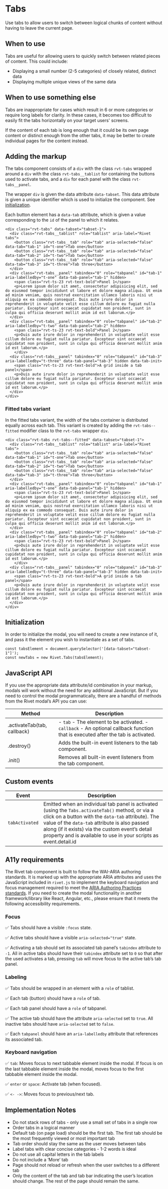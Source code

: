 # Tabs

Use tabs to allow users to switch between logical chunks of content without having to leave the current page.

## When to use

Tabs are useful for allowing users to quickly switch between related pieces of content. This could include:

- Displaying a small number (2-5 categories) of closely related, distinct data
- Displaying multiple unique views of the same data

## When to use something else

Tabs are inappropriate for cases which result in 6 or more categories or require long labels for clarity. In these cases, it becomes too difficult to easily fit the tabs horizontally on your target users' screens.

If the content of each tab is long enough that it could be its own page content or distinct enough from the other tabs, it may be better to create individual pages for the content instead.

## Adding the markup

The tabs component consists of a `div` with the class `rvt-tabs` wrapped around a `div` with the class `rvt-tabs__tablist` for containing the buttons used to activate tabs, and a `div` for each panel with the class `rvt-tabs__panel`.

The wrapper `div` is given the data attribute `data-tabset`. This data attribute is given a unique identifier which is used to initialize the component. See [initialization](#initialization).

Each button element has a `data-tab` attribute, which is given a value corresponding to the `id` of the panel to which it relates.

```
<div class="rvt-tabs" data-tabset="tabset-1">
  <div class="rvt-tabs__tablist" role="tablist" aria-label="Rivet tabs">
    <button class="rvt-tabs__tab" role="tab" aria-selected="false" data-tab="tab-1" id="t-one">Tab one</button>
    <button class="rvt-tabs__tab" role="tab" aria-selected="false" data-tab="tab-2" id="t-two">Tab two</button>
    <button class="rvt-tabs__tab" role="tab" aria-selected="false" data-tab="tab-3" id="t-three">Tab three</button>
  </div>
  <div class="rvt-tabs__panel" tabindex="0" role="tabpanel" id="tab-1" aria-labelledby="t-one" data-tab-panel="tab-1" hidden>
    <span class="rvt-ts-23 rvt-text-bold">Panel 1</span>
    <p>Lorem ipsum dolor sit amet, consectetur adipisicing elit, sed do eiusmod tempor incididunt ut labore et dolore magna aliqua. Ut enim ad minim veniam, quis nostrud exercitation ullamco laboris nisi ut aliquip ex ea commodo consequat. Duis aute irure dolor in reprehenderit in voluptate velit esse cillum dolore eu fugiat nulla pariatur. Excepteur sint occaecat cupidatat non proident, sunt in culpa qui officia deserunt mollit anim id est laborum.</p>
  </div>
  <div class="rvt-tabs__panel" tabindex="0" role="tabpanel" id="tab-2" aria-labelledby="t-two" data-tab-panel="tab-2" hidden>
    <span class="rvt-ts-23 rvt-text-bold">Panel 2</span>
    <p>Duis aute irure dolor in reprehenderit in voluptate velit esse cillum dolore eu fugiat nulla pariatur. Excepteur sint occaecat cupidatat non proident, sunt in culpa qui officia deserunt mollit anim id est laborum.</p>
    </div>
  <div class="rvt-tabs__panel" tabindex="0" role="tabpanel" id="tab-3" aria-labelledby="t-three" data-tab-panel="tab-3" hidden data-tab-init>
    <span class="rvt-ts-23 rvt-text-bold">A grid inside a tab panel</span>
    <p>Duis aute irure dolor in reprehenderit in voluptate velit esse cillum dolore eu fugiat nulla pariatur. Excepteur sint occaecat cupidatat non proident, sunt in culpa qui officia deserunt mollit anim id est laborum.</p>
  </div>
</div>
```

### Fitted tabs variant

In the fitted tabs variant, the width of the tabs container is distributed equally across each tab. This variant is created by adding the `rvt-tabs--fitted` modifier class to the `rvt-tabs` wrapper `div`.

```
<div class="rvt-tabs rvt-tabs--fitted" data-tabset="tabset-1">
  <div class="rvt-tabs__tablist" role="tablist" aria-label="Rivet tabs">
    <button class="rvt-tabs__tab" role="tab" aria-selected="false" data-tab="tab-1" id="t-one">Tab one</button>
    <button class="rvt-tabs__tab" role="tab" aria-selected="false" data-tab="tab-2" id="t-two">Tab two</button>
    <button class="rvt-tabs__tab" role="tab" aria-selected="false" data-tab="tab-3" id="t-three">Tab three</button>
  </div>
  <div class="rvt-tabs__panel" tabindex="0" role="tabpanel" id="tab-1" aria-labelledby="t-one" data-tab-panel="tab-1" hidden>
    <span class="rvt-ts-23 rvt-text-bold">Panel 1</span>
    <p>Lorem ipsum dolor sit amet, consectetur adipisicing elit, sed do eiusmod tempor incididunt ut labore et dolore magna aliqua. Ut enim ad minim veniam, quis nostrud exercitation ullamco laboris nisi ut aliquip ex ea commodo consequat. Duis aute irure dolor in reprehenderit in voluptate velit esse cillum dolore eu fugiat nulla pariatur. Excepteur sint occaecat cupidatat non proident, sunt in culpa qui officia deserunt mollit anim id est laborum.</p>
  </div>
  <div class="rvt-tabs__panel" tabindex="0" role="tabpanel" id="tab-2" aria-labelledby="t-two" data-tab-panel="tab-2" hidden>
    <span class="rvt-ts-23 rvt-text-bold">Panel 2</span>
    <p>Duis aute irure dolor in reprehenderit in voluptate velit esse cillum dolore eu fugiat nulla pariatur. Excepteur sint occaecat cupidatat non proident, sunt in culpa qui officia deserunt mollit anim id est laborum.</p>
    </div>
  <div class="rvt-tabs__panel" tabindex="0" role="tabpanel" id="tab-3" aria-labelledby="t-three" data-tab-panel="tab-3" hidden data-tab-init>
    <span class="rvt-ts-23 rvt-text-bold">A grid inside a tab panel</span>
    <p>Duis aute irure dolor in reprehenderit in voluptate velit esse cillum dolore eu fugiat nulla pariatur. Excepteur sint occaecat cupidatat non proident, sunt in culpa qui officia deserunt mollit anim id est laborum.</p>
  </div>
</div>
```

## Initialization

In order to initialize the modal, you will need to create a new instance of it, and pass it the element you wish to instantiate as a set of tabs.

```
const tabsElement = document.querySelector('[data-tabset="tabset-1"]');
const newTabs = new Rivet.Tabs(tabsElement);
```

## JavaScript API

If you use the appropriate data attribute/id combination in your markup, modals will work without the need for any additional JavaScript. But if you need to control the modal programmatically, there are a handful of methods from the Rivet modal’s API you can use:

| Method                      | Description                                                                                                                      |
| --------------------------- | -------------------------------------------------------------------------------------------------------------------------------- |
| .activateTab(tab, callback) | - `tab` - The element to be activated. - `callback` - An optional callback function that is executed after the tab is activated. |
| .destroy()                  | Adds the built-in event listeners to the tab component.                                                                          |
| .init()                     | Removes all built-in event listeners from the tab component.                                                                     |

## Custom events

| Event          | Description                                                                                                                                                                                                                                                                                                                      |
| -------------- | -------------------------------------------------------------------------------------------------------------------------------------------------------------------------------------------------------------------------------------------------------------------------------------------------------------------------------- |
| `tabActivated` | Emitted when an individual tab panel is activated (using the `Tabs.activateTab()` method, or via a click on a button with the `data-tab` attribute). The value of the `data-tab` attribute is also passed along (if it exists) via the custom event’s detail property and is available to use in your scripts as event.detail.id |

## A11y requirements

The Rivet tab component is built to follow the WAI-ARIA authoring standards. It is marked up with the appropriate ARIA attributes and uses the JavaScript included in `rivet.js` to implement the keyboard navigation and focus management required to meet the [ARIA Authoring Practices standards](http://w3c.github.io/aria-practices/). If you need to create the modal functionality in another framework/library like React, Angular, etc., please ensure that it meets the following accessibility requirements.

### Focus

✅ Tabs should have a visible `:focus` state.

✅ Active tabs should have a visible `aria-selected="true"` state.

✅ Activating a tab should set its associated tab panel’s `tabindex` attribute to `-1`. All in active tabs should have their `tabindex` attribute set to `0` so that after the used activates a tab, pressing `tab` will move focus to the active tab’s tab panel.

### Labeling

✅ Tabs should be wrapped in an element with a `role` of tablist.

✅ Each tab (button) should have a `role` of tab.

✅ Each tab panel should have a `role` of tabpanel.

✅ The active tab should have the attribute `aria-selected` set to `true`. All inactive tabs should have `aria-selected` set to `false`.

✅ Each `tabpanel` should have an `aria-labelledby` attribute that references its associated tab.

### Keyboard navigation

✅ `tab`: Moves focus to next tabbable element inside the modal. If focus is on the last tabbable element inside the modal, moves focus to the first tabbable element inside the modal.

✅ `enter` or `space`: Activate tab (when focused).

✅ `<- ->`: Moves focus to previous/next tab.

## Implementation Notes

- Do not stack rows of tabs - only use a small set of tabs in a single row
- Order tabs in a logical manner
- Default tab (on page load) should be the first tab. The first tab should be the most frequently viewed or most important tab
- Tab order should stay the same as the user moves between tabs
- Label tabs with clear concise categories - 1-2 words is ideal
- Do not use all capital letters in the tab labels
- Do not include a ‘More’ tab
- Page should not reload or refresh when the user switches to a different tab
- Only the content of the tab and tab bar indicating the user’s location should change. The rest of the page should remain the same.
